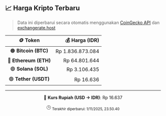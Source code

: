 

<!-- HARGA_KRIPTO -->
## 📈 Harga Kripto Terbaru

> Data ini diperbarui secara otomatis menggunakan [CoinGecko API](https://www.coingecko.com/) dan [exchangerate.host](https://exchangerate.host/)

<div align="center">

| 🪙 Token | 💰 Harga (IDR) |
|:------:|---------------:|
| 🟠 **Bitcoin (BTC)**   | Rp 1.836.873.084 |
| 🔵 **Ethereum (ETH)**  | Rp 64.801.644 |
| 🟣 **Solana (SOL)**    | Rp 3.106.435 |
| 🟢 **Tether (USDT)**   | Rp 16.636 |

---

💱 **Kurs Rupiah (USD → IDR)**: Rp 16.637

🕒 <sub>Terakhir diperbarui: 1/11/2025, 23.50.40</sub>

</div>
<!-- /HARGA_KRIPTO -->